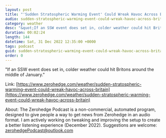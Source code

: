 ```yaml
---
layout: post
title: "'Sudden Stratospheric Warming Event' Could Wreak Havoc Across Britain"
audio: sudden-stratospheric-warming-event-could-wreak-havoc-across-britain-3
category: weather
desc: "&quot;If an SSW event does set in, colder weather could hit Britons around the middle of January.&quot; "
duration: 00:02:24
length: 144
datetime: Sat, 31 Dec 2022 12:35:00 +0000
tags: podcast
guid: sudden-stratospheric-warming-event-could-wreak-havoc-across-britain-0
order: 0
---
```

&quot;If an SSW event does set in, colder weather could hit Britons around the middle of January.&quot; 

Link: [https://www.zerohedge.com/weather/sudden-stratospheric-warming-event-could-wreak-havoc-across-britain](https://www.zerohedge.com/weather/sudden-stratospheric-warming-event-could-wreak-havoc-across-britain)

About: The Zerohedge Podcast is a non-commercial, automated program, designed to give people a way to get news from Zerohedge in an audio format.  I am actively working on tweaking and improving the setup to create a better listening experience (December 2022).  Suggestions are welcome: [zerohedgePodcast@outlook.com](mailto:zerohedgePodcast@outlook.com)